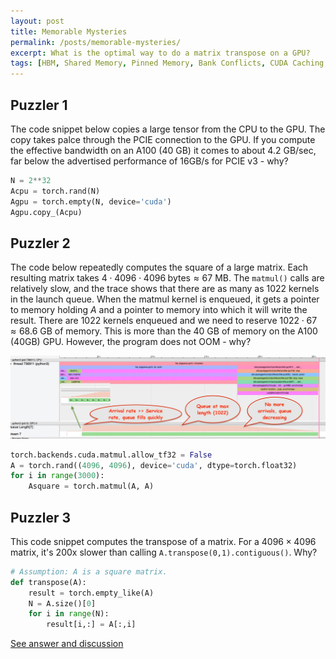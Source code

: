 ```yaml
---
layout: post
title: Memorable Mysteries
permalink: /posts/memorable-mysteries/
excerpt: What is the optimal way to do a matrix transpose on a GPU?
tags: [HBM, Shared Memory, Pinned Memory, Bank Conflicts, CUDA Caching Allocator]
---
```


## Puzzler 1

The code snippet below copies a large tensor from the CPU to the GPU. The copy takes palce through
the PCIE connection to the GPU. If you compute the effective bandwidth on an A100 (40 GB) it comes
to about 4.2 GB/sec, far below the advertised performance of 16GB/s for PCIE v3 - why?

```python
N = 2**32
Acpu = torch.rand(N)
Agpu = torch.empty(N, device='cuda')
Agpu.copy_(Acpu)
```

## Puzzler 2

The code below repeatedly computes the square of a large matrix. Each resulting matrix takes $4
\cdot 4096 \cdot 4096 \; \textrm{bytes} \approx 67$ MB. The `matmul()` calls are relatively slow,
and the trace shows that there are as many as 1022 kernels in the launch queue. When the matmul
kernel is enqueued, it gets a pointer to memory holding $A$ and a pointer to memory into which it
will write the result. There are 1022 kernels enqueued and we need to reserve $1022 \cdot 67 \approx
68.6$ GB of memory. This is more than the 40 GB of memory on the A100 (40GB) GPU. However, the
program does not OOM - why?

<p align = "center">
  <a href="/memory/queue_length_trace.jpg">
    <img src = "/memory/queue_length_trace.jpg">
  </a>
</p>


```python
torch.backends.cuda.matmul.allow_tf32 = False
A = torch.rand((4096, 4096), device='cuda', dtype=torch.float32)
for i in range(3000):
    Asquare = torch.matmul(A, A)
```

## Puzzler 3

This code snippet computes the transpose of a matrix. For a $4096 \times 4096$ matrix, it's 200x
slower than calling `A.transpose(0,1).contiguous()`. Why?

```python
# Assumption: A is a square matrix.
def transpose(A):
    result = torch.empty_like(A)
    N = A.size()[0]
    for i in range(N):
        result[i,:] = A[:,i]
```

[See answer and discussion](/memorable-mysteries-answer/)

